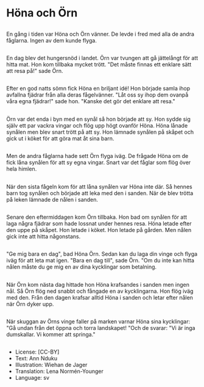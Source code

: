 # Höna och Örn

##
En gång i tiden var Höna och Örn vänner. De levde i fred med alla de andra fåglarna. Ingen av dem kunde flyga.

##
En dag blev det hungersnöd i landet. Örn var tvungen att gå jättelångt för att hitta mat. Hon kom tillbaka mycket trött. "Det måste finnas ett enklare sätt att resa på!" sade Örn.

##
Efter en god natts sömn fick Höna en briljant idé! Hon började samla ihop avfallna fjädrar från alla deras fågelvänner. "Låt oss sy ihop dem ovanpå våra egna fjädrar!" sade hon. "Kanske det gör det enklare att resa."

##
Örn var det enda i byn med en synål så hon började att sy. Hon sydde sig själv ett par vackra vingar och flög upp högt ovanför Höna. Höna lånade synålen men blev snart trött på att sy. Hon lämnade synålen på skåpet och gick ut i köket för att göra mat åt sina barn.

##
Men de andra fåglarna hade sett Örn flyga iväg. De frågade Höna om de fick låna synålen för att sy egna vingar. Snart var det fåglar som flög över hela himlen.

##
När den sista fågeln kom för att låna synålen var Höna inte där. Så hennes barn tog synålen och började att leka med den i sanden. När de blev trötta på leken lämnade de nålen i sanden.

##
Senare den eftermiddagen kom Örn tillbaka. Hon bad om synålen för att laga några fjädrar som hade lossnat under hennes resa. Höna letade efter den uppe på skåpet. Hon letade i köket. Hon letade på gården. Men nålen gick inte att hitta någonstans.

##
"Ge mig bara en dag", bad Höna Örn. Sedan kan du laga din vinge och flyga iväg för att leta mat igen. "Bara en dag till", sade Örn. "Om du inte kan hitta nålen måste du ge mig en av dina kycklingar som betalning.

##
När Örn kom nästa dag hittade hon Höna krafsandes i sanden men ingen nål. Så Örn flög ned snabbt och fångade en av kycklingarna. Hon flög iväg med den. Från den dagen krafsar alltid Höna i sanden och letar efter nålen när Örn dyker upp.

##
När skuggan av Örns vinge faller på marken varnar Höna sina kycklingar: "Gå undan från det öppna och torra landskapet! "Och de svarar: "Vi är inga dumskallar. Vi kommer att springa."

##
* License: [CC-BY]
* Text: Ann Nduku
* Illustration: Wiehan de Jager
* Translation: Lena Normén-Younger
* Language: sv
